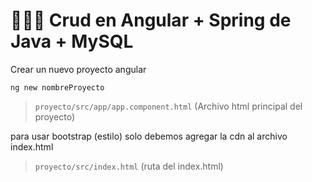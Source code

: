 # :chocolate_bar::chocolate_bar::chocolate_bar: Crud en Angular + Spring de Java + MySQL
Crear un nuevo proyecto angular
```
ng new nombreProyecto
```

>  `proyecto/src/app/app.component.html` (Archivo html principal del proyecto)

para usar bootstrap (estilo) solo debemos agregar la cdn al archivo index.html

>  `proyecto/src/index.html` (ruta del index.html)


